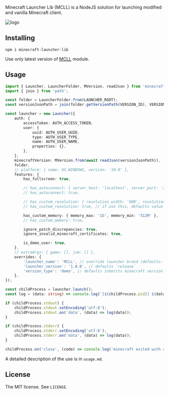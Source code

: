 
Minecraft Launcher Lib (MCLL) is a NodeJS solution for launching modified and vanilla Minecraft client.

![logo](https://raw.githubusercontent.com/maksimetny/minecraft-launcher-lib/master/logo.jpg)

## Installing

`npm i minecraft-launcher-lib`

Use only latest version of [MCLL](https://www.npmjs.com/package/minecraft-launcher-lib) module.

## Usage

```typescript
import { Launcher, LauncherFolder, MVersion, readJson } from 'minecraft-launcher-lib';
import { join } from 'path';

const folder = LauncherFolder.from(LAUNCHER_ROOT);
const versionJsonPath = join(folder.getVersionPath(VERSION_ID), VERSION_ID + '.json');

const launcher = new Launcher({
    auth: {
        accessToken: AUTH_ACCESS_TOKEN,
        user: {
            uuid: AUTH_USER_UUID,
            type: AUTH_USER_TYPE,
            name: AUTH_USER_NAME,
            properties: {},
        },
    },
    minecraftVersion: MVersion.from(await readJson(versionJsonPath)),
    folder,
    // platform: { name: OS.WINDOWS, version: '10.0' },
    features: {
        has_fullscreen: true,

        // has_autoconnect: { server_host: 'localhost', server_port: '25565' },
        // has_autoconnect: true,

        // has_custom_resolution: { resolution_width: '800', resolution_height: '600' },
        // has_custom_resolution: true, // if use this, defaults value will be used

        has_custom_memory: { memory_max: '1G', memory_min: '512M' },
        // has_custom_memory: true,

        ignore_patch_discrepancies: true,
        ignore_invalid_minecraft_certificates: true,

        is_demo_user: true,
    },
    // extraArgs: { game: [], jvm: [] },
    overrides: {
        'launcher_name': 'MCLL', // override launcher brand (defaults: minecraft-launcher-lib)
        'launcher_version': '1.0.0', // defaults `release`
        'version_type': 'demo', // defaults inherits minecraft version id
    },
});

const childProcess = launcher.launch();
const log = (data: string) => console.log(`[${childProcess.pid}] ${data}`);

if (childProcess.stdout) {
    childProcess.stdout.setEncoding('utf-8');
    childProcess.stdout.on('data', (data) => log(data));
}

if (childProcess.stderr) {
    childProcess.stderr.setEncoding('utf-8');
    childProcess.stderr.on('data', (data) => log(data));
}

childProcess.on('close', (code) => console.log('minecraft exited with code: ' + code));
```

A detailed description of the use is in `usage.md`.

## License

The MIT license. See `LICENSE`.

